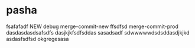 # pasha
fsafafadf
NEW
debug
merge-commit-new
ffsdfsd
merge-commit-prod
dasdasdasdsafsdfs
dasjkjkfsdfsddas
sasadsadf
sdwwwwwdsdsddasdjkjkd
asdasfsdfsd
okgregesasa
